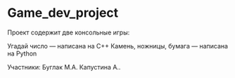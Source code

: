 # Game_dev_project

Проект содержит две консольные игры:

Угадай число — написана на C++
Камень, ножницы, бумага — написана на Python

Участники:
Буглак М.А.
Капустина А..
